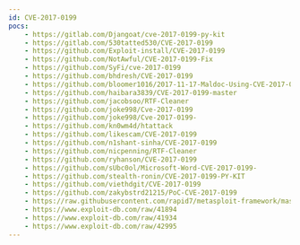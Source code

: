 ```yaml
---
id: CVE-2017-0199
pocs:
    - https://gitlab.com/Djangoat/cve-2017-0199-py-kit
    - https://gitlab.com/530tatted530/CVE-2017-0199
    - https://github.com/Exploit-install/CVE-2017-0199
    - https://github.com/NotAwful/CVE-2017-0199-Fix
    - https://github.com/SyFi/cve-2017-0199
    - https://github.com/bhdresh/CVE-2017-0199
    - https://github.com/bloomer1016/2017-11-17-Maldoc-Using-CVE-2017-0199
    - https://github.com/haibara3839/CVE-2017-0199-master
    - https://github.com/jacobsoo/RTF-Cleaner
    - https://github.com/joke998/Cve-2017-0199
    - https://github.com/joke998/Cve-2017-0199-
    - https://github.com/kn0wm4d/htattack
    - https://github.com/likescam/CVE-2017-0199
    - https://github.com/n1shant-sinha/CVE-2017-0199
    - https://github.com/nicpenning/RTF-Cleaner
    - https://github.com/ryhanson/CVE-2017-0199
    - https://github.com/sUbc0ol/Microsoft-Word-CVE-2017-0199-
    - https://github.com/stealth-ronin/CVE-2017-0199-PY-KIT
    - https://github.com/viethdgit/CVE-2017-0199
    - https://github.com/zakybstrd21215/PoC-CVE-2017-0199
    - https://raw.githubusercontent.com/rapid7/metasploit-framework/master/modules/exploits/windows/fileformat/office_word_hta.rb
    - https://www.exploit-db.com/raw/41894
    - https://www.exploit-db.com/raw/41934
    - https://www.exploit-db.com/raw/42995
---
```

